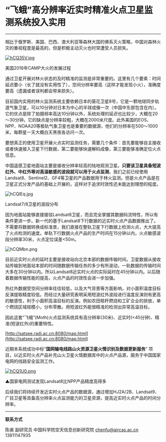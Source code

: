 # “飞蛾”高分辨率近实时精准火点卫星监测系统投入实用

---

相比于俄罗斯、美国、巴西、澳大利亚等森林大国的佛系灭火策略，中国对森林火灾的重视程度是最高的，但是积极主动灭火也时常遭受人员损失。

[![hCQ35V.jpg](https://z3.ax1x.com/2021/08/23/hCQ35V.jpg)](https://imgtu.com/i/hCQ35V)

美国2018年CAMP大火的发展过程

通过卫星开展对林火状态的及时精准的监测是非常重要的。这里有几个要素：时间延迟要小（长了就没有实用性了），空间分辨率要高（这样才能发现小火），准确度要高（遗漏或者误判都会带来损失）。

目前国内实用的林火监测系统主要依赖日本的葵花卫星8号，它是一颗地球同步轨道气象卫星，可以10分钟对日本为中心的半球成像一次（中国中东部包含在内）。它的优点是除了拍摄频率高达10分钟以外，系统处理的延迟也比较少，大概在20～30分钟。它的缺点是分辨率较粗，大概在2000米尺度。此外美国的EOS、NPP、NOAA20等极轨气象卫星也是重要的数据源，他们的分辨率在500～1000米，每颗星一天大概白天黑夜各访问一次。

要想真正的使用卫星开展火点实时监测任务，需要几个条件：首先要能够自主接收或者快速接入卫星下行数据，第二要能够快速解码成像，第三要能够准确定位火点信息。

中国遥感卫星地面站主要是接收分辨率较高的陆地观测卫星。**只要该卫星具备短波红外、中红外等对高温敏感的波段就可以用于火点监测**。我们之前已经使用Landsat8、Sentinel2、GF4等卫星的产品数据用于林火监测。但是火点产品是在卫星正式分发产品的基础上开展的，这样对于追求时效性还未能达到理想的程度。

![hCQlEq.jpg](https://z3.ax1x.com/2021/08/23/hCQlEq.jpg)



Landsat7/8卫星的波段分布

因为地面站能够直接接驳Landsat8卫星，而且完全掌握其数据码流特性，所以有条件更进一步。新一代的基于Landsat8下行数据的近实时火点产品数据推出了。不需要将数据转换成标准景，我们直接在整轨卫星下行数据上检测火点，大大提高了火点检测的速度。单轨下行数据火点产品的生产时间在15分钟以内，火点敏感波段分辨率30米，火点定位误差<50m。



![hCQMbn.png](https://z3.ax1x.com/2021/08/23/hCQMbn.png)



目前近实时火点的延时主要是接收站向北京本部的数据传输时间。卫星数据从接收站传输到地面站本部的时间随数据传输任务的多少有所波动，一轨数据的传输时间大多在30分钟以内。所以Landsat8近实时火点的实际延时在45分钟以内。以后随着数据传输性能的提高，火点产品的时效性会进一步加强。

热红外数据受空间分辨率往往较低，以及大气背景等方面影响，对小面积温度目标反演提取精度较低。而经过大量研究表明采用短波红外波段进行温度反演则有更高的敏感性，利于小面积高温目标的反演。例如农田秸秆燃烧和工矿企业的排放，单个燃烧区域规模小，分布零散。用短波红外能很精准的检测出异常高温目标。



因此这套“飞蛾”(Moth)火点监测系统具有高分辨率(30米)、近实时(<45分钟)、精准(短波红外)的重要特性。

[http://satsee.radi.ac.cn:8080/map.html](http://satsee.radi.ac.cn:8080/map.html)

近期本系统成功中标“**国网输电线路山火资源卫星火情识别及数据更新服务**” 项目，以近实时火点产品补充山火卫星火情数据库中的火点产品源，服务于中国国家电网的线路安全监测工作。

[![hCQ1U0.png](https://z3.ax1x.com/2021/08/23/hCQ1U0.png)](https://imgtu.com/i/hCQ1U0)

▲国家电网测试发现Landsat8比NPP产品精度高得多


后续我们将持续开发近实时火点产品的数据源，通过增加HJ2A/2B、Landsat9、广目卫星等具备高分辨率火点监测能力的卫星资源，提高近实时火点产品的时间分辨率。

---


**联系方式**

陈甫 副研究员
中国科学院空天信息创新研究院
chenfu@aircas.ac.cn
13811147935